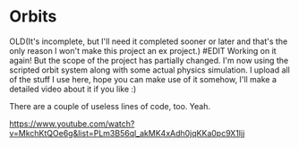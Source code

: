 # Orbits
OLD(It's incomplete, but I'll need it completed sooner or later and that's the only reason I won't make this project an ex project.)
#EDIT
Working on it again! But the scope of the project has partially changed. I'm now using the scripted orbit system along with some actual physics simulation. I upload all of the stuff I use here, hope you can make use of it somehow, I'll make a detailed video about it if you like :)

There are a couple of useless lines of code, too. Yeah.

https://www.youtube.com/watch?v=MkchKtQOe6g&list=PLm3B56ql_akMK4xAdh0jqKKa0pc9X1ljj
